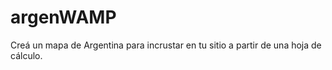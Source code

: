 argenWAMP
============

Creá un mapa de Argentina para incrustar en tu sitio a partir de una hoja de cálculo.